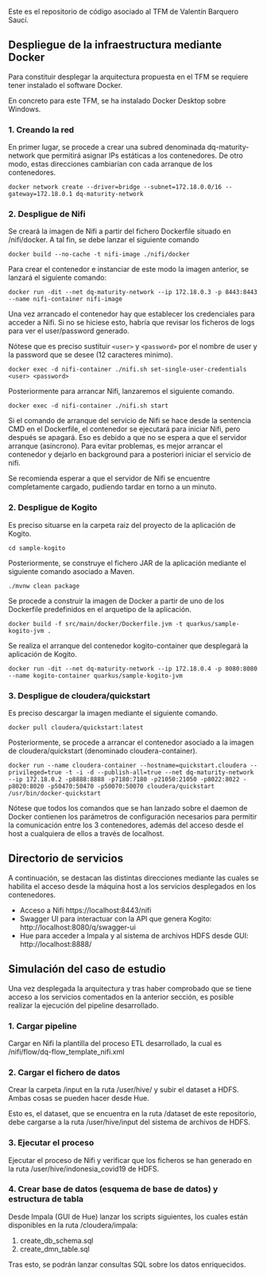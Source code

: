 Este es el repositorio de código asociado al TFM de Valentín Barquero Saucí.



## Despliegue de la infraestructura mediante Docker
Para constituir desplegar la arquitectura propuesta en el TFM se requiere tener instalado el software Docker.

En concreto para este TFM, se ha instalado Docker Desktop sobre Windows.

### 1. Creando la red
En primer lugar, se procede a crear una subred denominada dq-maturity-network que permitirá asignar IPs estáticas a los contenedores. De otro modo, estas direcciones cambiarían con cada arranque de los contenedores.

````
docker network create --driver=bridge --subnet=172.18.0.0/16 --gateway=172.18.0.1 dq-maturity-network
````
### 2. Despligue de Nifi

Se creará la imagen de Nifi a partir del fichero Dockerfile situado en /nifi/docker. A tal fin, se debe lanzar el siguiente comando
````
docker build --no-cache -t nifi-image ./nifi/docker
````
Para crear el contenedor e instanciar de este modo la imagen anterior, se lanzará el siguiente comando:
````
docker run -dit --net dq-maturity-network --ip 172.18.0.3 -p 8443:8443 --name nifi-container nifi-image
````
Una vez arrancado el contenedor hay que establecer los credenciales para acceder a Nifi. Si no se hiciese esto,
habría que revisar los ficheros de logs para ver el user/password generado.

Nótese que es preciso sustituir `<user>` y `<password>` por el nombre de user y la password que se desee (12 caracteres minimo).
````
docker exec -d nifi-container ./nifi.sh set-single-user-credentials <user> <password>
````
Posteriormente para arrancar Nifi, lanzaremos el siguiente comando.

````
docker exec -d nifi-container ./nifi.sh start
````

Si el comando de arranque del servicio de Nifi se hace desde la sentencia CMD en el Dockerfile, el contenedor se ejecutará para iniciar Nifi, pero después se apagará. Eso es debido a que no se espera a que el servidor arranque (asíncrono). Para evitar problemas, es mejor arrancar el contenedor y dejarlo en background para a posteriori iniciar el servicio de nifi.

Se recomienda esperar a que el servidor de Nifi se encuentre completamente cargado, pudiendo tardar en torno a un minuto.

### 2. Despligue de Kogito

Es preciso situarse en la carpeta raiz del proyecto de la aplicación de Kogito.

````
cd sample-kogito
````
Posteriormente, se construye el fichero JAR de la aplicación mediante el siguiente comando asociado a Maven.

````
./mvnw clean package
````

Se procede a construir la imagen de Docker a partir de uno de los Dockerfile predefinidos en el arquetipo de la aplicación.

````
docker build -f src/main/docker/Dockerfile.jvm -t quarkus/sample-kogito-jvm .
````

Se realiza el arranque del contenedor kogito-container que desplegará la aplicación de Kogito.
````
docker run -dit --net dq-maturity-network --ip 172.18.0.4 -p 8080:8080 --name kogito-container quarkus/sample-kogito-jvm
````

### 3. Despligue de cloudera/quickstart

Es preciso descargar la imagen mediante el siguiente comando.
````
docker pull cloudera/quickstart:latest
````

Posteriormente, se procede a arrancar el contenedor asociado a la imagen de cloudera/quickstart (denominado cloudera-container).
````
docker run --name cloudera-container --hostname=quickstart.cloudera --privileged=true -t -i -d --publish-all=true --net dq-maturity-network --ip 172.18.0.2 -p8888:8888 -p7180:7180 -p21050:21050 -p8022:8022 -p8020:8020 -p50470:50470 -p50070:50070 cloudera/quickstart /usr/bin/docker-quickstart
````

Nótese que todos los comandos que se han lanzado sobre el daemon de Docker contienen los parámetros de configuración necesarios para permitir la comunicación entre los 3 contenedores, además del acceso desde el host a cualquiera de ellos a través de localhost.

## Directorio de servicios

A continuación, se destacan las distintas direcciones mediante las cuales se habilita el acceso desde la máquina host a los servicios desplegados en los contenedores.

- Acceso a Nifi https://localhost:8443/nifi
- Swagger UI para interactuar con la API que genera Kogito: http://localhost:8080/q/swagger-ui
- Hue para acceder a Impala y al sistema de archivos HDFS desde GUI: http://localhost:8888/

## Simulación del caso de estudio

Una vez desplegada la arquitectura y tras haber comprobado que se tiene acceso a los servicios comentados en la anterior sección, es posible realizar la ejecución del pipeline desarrollado.

### 1. Cargar pipeline 
Cargar en Nifi la plantilla del proceso ETL desarrollado, la cual es /nifi/flow/dq-flow_template_nifi.xml

### 2. Cargar el fichero de datos

Crear la carpeta /input en la ruta /user/hive/ y subir el dataset a HDFS. Ambas cosas se pueden hacer desde Hue.

Esto es, el dataset, que se encuentra en la ruta /dataset de este repositorio, debe cargarse a la ruta /user/hive/input del sistema de archivos de HDFS.

### 3. Ejecutar el proceso

Ejecutar el proceso de Nifi y verificar que los ficheros se han generado en la ruta /user/hive/indonesia_covid19 de HDFS.

### 4. Crear base de datos (esquema de base de datos) y estructura de tabla

Desde Impala (GUI de Hue) lanzar los scripts siguientes, los cuales están disponibles en la ruta /cloudera/impala:

1. create_db_schema.sql
2. create_dmn_table.sql

Tras esto, se podrán lanzar consultas SQL sobre los datos enriquecidos.